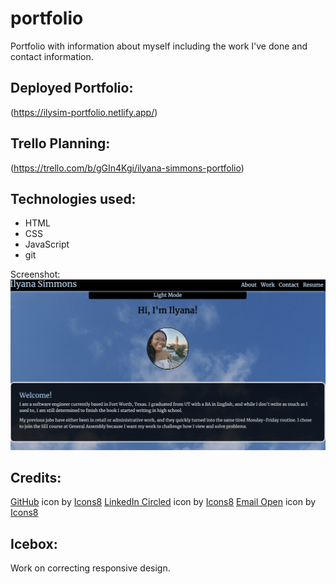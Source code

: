 # portfolio
Portfolio with information about myself including the work I've done and contact information.

## Deployed Portfolio:
(https://ilysim-portfolio.netlify.app/)
## Trello Planning:
(https://trello.com/b/gGIn4Kgi/ilyana-simmons-portfolio)

## Technologies used:
- HTML
- CSS
- JavaScript
- git

Screenshot:
[<img src="./assets/Portfolio.png">](https://github.com/ilsyim/portfolio/commit/75d34ab161b19523dc17fdefaa2d50b1b900ca21#r75740240)

## Credits:
  <a target="_blank" href="https://icons8.com/icon/12599/github">GitHub</a> icon by <a target="_blank" href="https://icons8.com">Icons8</a>
  <a target="_blank" href="https://icons8.com/icon/60444/linkedin-circled">LinkedIn Circled</a> icon by <a target="_blank" href="https://icons8.com">Icons8</a>
  <a target="_blank" href="https://icons8.com/icon/124385/email-open">Email Open</a> icon by <a target="_blank" href="https://icons8.com">Icons8</a>

  ## Icebox:
  Work on correcting responsive design.

